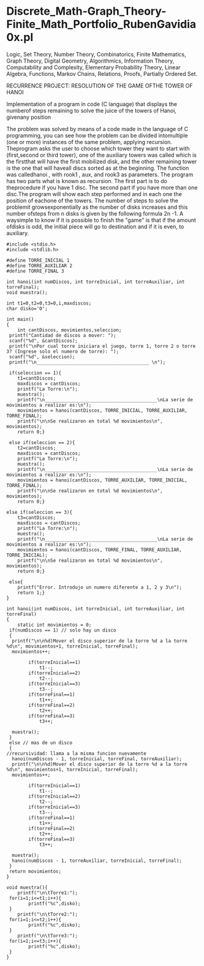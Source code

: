 # Discrete_Math-Graph_Theory-Finite_Math_Portfolio_RubenGavidia0x.pl
Logic, Set Theory, Number Theory, Combinatorics, Finite Mathematics, Graph Theory, Digital Geometry, Algorithmics, Information Theory, Computability and Complexity, Elementary Probability Theory, Linear Algebra, Functions, Markov Chains, Relations, Proofs, Partially Ordered Set.

RECURRENCE PROJECT: RESOLUTION OF THE GAME OFTHE TOWER OF HANOI

Implementation of a program in code (C language) that displays the numberof steps remaining to solve the juice of the towers of Hanoi, givenany position

The problem was solved by means of a code made in the language of C programming, you can see how the problem can be divided intomultiple (one or more) instances of the same problem, applying recursion. Theprogram asks the user to choose which tower they want to start with (first,second or third tower), one of the auxiliary towers was called which is the firstthat will have the first mobilized disk, and the other remaining tower is the one that will haveall discs sorted as at the beginning. The function was calledhanoi , with rook1 , aux, and rook3 as parameters. The program has two parts what is known as recursion. The first part is to do theprocedure if you have 1 disc. The second part if you have more than one disc.The program will show each step performed and in each one the position of eachone of the towers. The number of steps to solve the problemit growsexponentially as the number of disks increases and this number ofsteps from n disks is given by the following formula 2n -1. A waysimple to know if it is possible to finish the "game" is that if the amount ofdisks is odd, the initial piece will go to destination and if it is even, to auxiliary.

```
#include <stdio.h>
#include <stdlib.h>   
 
#define TORRE_INICIAL 1
#define TORRE_AUXILIAR 2
#define TORRE_FINAL 3
 
int hanoi(int numDiscos, int torreInicial, int torreAuxiliar, int torreFinal);
void muestra();
 
int t1=0,t2=0,t3=0,i,maxdiscos;
char disko='O';
 
int main()
{
    int cantDiscos, movimientos,seleccion;
 printf("Cantidad de discos a mover: ");
 scanf("%d", &cantDiscos);
 printf("\nPor cual torre iniciara el juego, torre 1, torre 2 o torre 3? (Ingrese solo el numero de torre): ");
 scanf("%d", &seleccion);
 printf("\n_________________________________________ \n");
  
 if(seleccion == 1){	 
 	t1=cantDiscos;
 	maxdiscos = cantDiscos;
 	printf("La Torre:\n");
 	muestra();
 	printf("\n_________________________________________\nLa serie de movimientos a realizar es:\n");
 	movimientos = hanoi(cantDiscos, TORRE_INICIAL, TORRE_AUXILIAR, TORRE_FINAL);
 	printf("\n\nSe realizaron en total %d movimientos\n", movimientos);
 	return 0;}

 else if(seleccion == 2){	 
 	t2=cantDiscos;
 	maxdiscos = cantDiscos;
 	printf("La Torre:\n");
 	muestra();
 	printf("\n_________________________________________\nLa serie de movimientos a realizar es:\n");
 	movimientos = hanoi(cantDiscos, TORRE_AUXILIAR, TORRE_INICIAL, TORRE_FINAL);
 	printf("\n\nSe realizaron en total %d movimientos\n", movimientos);
 	return 0;}

else if(seleccion == 3){	 
 	t3=cantDiscos;
 	maxdiscos = cantDiscos;
 	printf("La Torre:\n");
 	muestra();
 	printf("\n_________________________________________\nLa serie de movimientos a realizar es:\n");
 	movimientos = hanoi(cantDiscos, TORRE_FINAL, TORRE_AUXILIAR, TORRE_INICIAL);
 	printf("\n\nSe realizaron en total %d movimientos\n", movimientos);
 	return 0;}

 else{
	printf("Error. Introdujo un numero diferente a 1, 2 y 3\n");
	return 1;}
}
 
int hanoi(int numDiscos, int torreInicial, int torreAuxiliar, int torreFinal)
{
    static int movimientos = 0;
 if(numDiscos == 1) // solo hay un disco
 {
  printf("\n\n%d)Mover el disco superior de la torre %d a la torre %d\n", movimientos+1, torreInicial, torreFinal);
  movimientos++;
 
        if(torreInicial==1)
            t1--;
        if(torreInicial==2)
            t2--;
        if(torreInicial==3)
            t3--;
        if(torreFinal==1)
            t1++;
        if(torreFinal==2)
            t2++;
        if(torreFinal==3)
            t3++;
 
  muestra();
 }
 else // mas de un disco
 {
//recursividad: llama a la misma funcion nuevamente
  hanoi(numDiscos - 1, torreInicial, torreFinal, torreAuxiliar);
  printf("\n\n%d)Mover el disco superior de la torre %d a la torre %d\n", movimientos+1, torreInicial, torreFinal);
  movimientos++;
 
        if(torreInicial==1)
            t1--;
        if(torreInicial==2)
            t2--;
        if(torreInicial==3)
            t3--;
        if(torreFinal==1)
            t1++;
        if(torreFinal==2)
            t2++;
        if(torreFinal==3)
            t3++;
 
  muestra();
  hanoi(numDiscos - 1, torreAuxiliar, torreInicial, torreFinal);
 }
 return movimientos;
} 
 
void muestra(){
    printf("\n\tTorre1:");
 for(i=1;i<=t1;i++){
        printf("%c",disko);
 }
    printf("\n\tTorre2:");
 for(i=1;i<=t2;i++){
        printf("%c",disko);
 }
    printf("\n\tTorre3:");
 for(i=1;i<=t3;i++){
        printf("%c",disko);
 }
}


```
